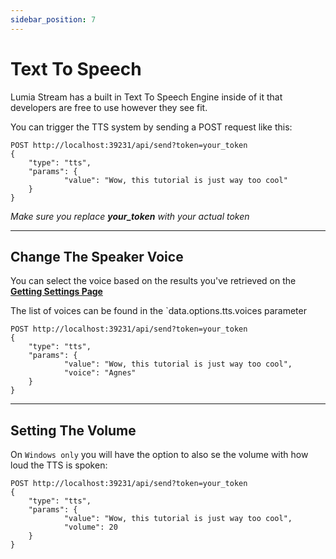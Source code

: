 ```yaml
---
sidebar_position: 7
---
```


# Text To Speech

Lumia Stream has a built in Text To Speech Engine inside of it that developers are free to use however they see fit.

You can trigger the TTS system by sending a POST request like this:

```
POST http://localhost:39231/api/send?token=your_token
{
	"type": "tts",
	"params": {
			"value": "Wow, this tutorial is just way too cool"
	}
}
```

_Make sure you replace **your_token** with your actual token_

---

## Change The Speaker Voice

You can select the voice based on the results you've retrieved on the **[Getting Settings Page](./get-settings.md)**

The list of voices can be found in the `data.options.tts.voices parameter

```
POST http://localhost:39231/api/send?token=your_token
{
	"type": "tts",
	"params": {
			"value": "Wow, this tutorial is just way too cool",
			"voice": "Agnes"
	}
}
```

---

## Setting The Volume

On `Windows only` you will have the option to also se the volume with how loud the TTS is spoken:

```
POST http://localhost:39231/api/send?token=your_token
{
	"type": "tts",
	"params": {
			"value": "Wow, this tutorial is just way too cool",
			"volume": 20
	}
}
```
